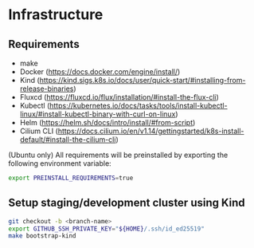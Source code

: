 # Infrastructure
## Requirements
- make
- Docker (https://docs.docker.com/engine/install/)
- Kind (https://kind.sigs.k8s.io/docs/user/quick-start/#installing-from-release-binaries)
- Fluxcd (https://fluxcd.io/flux/installation/#install-the-flux-cli)
- Kubectl (https://kubernetes.io/docs/tasks/tools/install-kubectl-linux/#install-kubectl-binary-with-curl-on-linux)
- Helm (https://helm.sh/docs/intro/install/#from-script)
- Cilium CLI (https://docs.cilium.io/en/v1.14/gettingstarted/k8s-install-default/#install-the-cilium-cli)


(Ubuntu only) All requirements will be preinstalled by exporting the following environment variable:
```bash
export PREINSTALL_REQUIREMENTS=true
```

## Setup staging/development cluster using Kind
```bash
git checkout -b <branch-name>
export GITHUB_SSH_PRIVATE_KEY="${HOME}/.ssh/id_ed25519"
make bootstrap-kind
```
